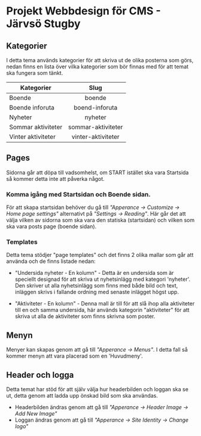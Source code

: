 # Projekt Webbdesign för CMS - Järvsö Stugby

## Kategorier
I detta tema används kategorier för att skriva ut de olika posterna som görs, nedan finns en lista över vilka kategorier som bör finnas med för att temat ska fungera som tänkt. 

| Kategorier           | Slug               |
|----------------------|:------------------:|
| Boende               | boende             |
| Boende inforuta      | boend-inforuta     |
| Nyheter              | nyheter            |
| Sommar aktiviteter   | sommar-aktiviteter |
| Vinter aktiviteter   | vinter-aktiviteter |

## Pages
Sidorna går att döpa till vadsomhelst, om START istället ska vara Startsida så kommer detta inte att påverka något. 

### Komma igång med Startsidan och Boende sidan. 
För att skapa startsidan behöver du gå till *"Apperance -> Customize -> Home page settings"* alternativt på *"Settings -> Reading"*. Här går det att välja vilken av sidorna som ska vara den statiska (startsidan) och vilken som ska vara posts page (boende sidan). 

### Templates
Detta tema stödjer "page templates" och det finns 2 olika mallar som går att använda och de finns listade nedan:

* "Undersida nyheter - En kolumn" - 
Detta är en undersida som är speciellt designad för att skriva ut nyhetsinlägg med kategori 'nyheter'. Den skriver ut alla nyhetsinlägg som finns med både bild och text, inläggen skrivs i fallande ordning med senaste inlägget högst upp. 

* "Aktiviteter - En kolumn" - Denna mall är till för att slå ihop alla aktiviteter till en och samma undersida, här används kategorin "aktiviteter" för att skriva ut alla de aktiviteter som finns skrivna som poster. 

## Menyn
Menyer kan skapas genom att gå till *"Apperance -> Menus"*. I detta fall så kommer menyn att vara placerad som en 'Huvudmeny'. 

## Header och logga
Detta temat har stöd för att själv välja hur headerbilden och loggan ska se ut, detta genom att ladda upp önskad bild som ska användas. 
* Headerbilden ändras genom att gå till *"Apperance -> Header Image -> Add New Image"*
* Loggan ändras genom att gå till *"Apperance -> Site Identity -> Change logo"*
